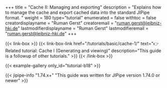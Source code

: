 +++
title = "Cache II: Managing and exporting"
description = "Explains how to manage the cache and export cached data into the standard JIPipe format. "
weight = 180
type="tutorial"
enumerated = false
withtoc = false
creatordisplayname = "Ruman Gerst"
creatoremail = "ruman.gerst@leibniz-hki.de"
lastmodifierdisplayname = "Ruman Gerst"
lastmodifieremail = "ruman.gerst@leibniz-hki.de"
+++

{{< link-box >}}
    {{< link-box-link href="/tutorials/basic/cache-1/" text="👉 Related tutorial: Cache I (Generating and viewing)" description="This guide is a followup of other tutorials." >}}
{{< /link-box >}}

{{< example-gallery only_id="tutorial-b18" >}}

{{< jipipe-info "1.74.x+" "This guide was written for JIPipe version 1.74.0 or newer" >}}